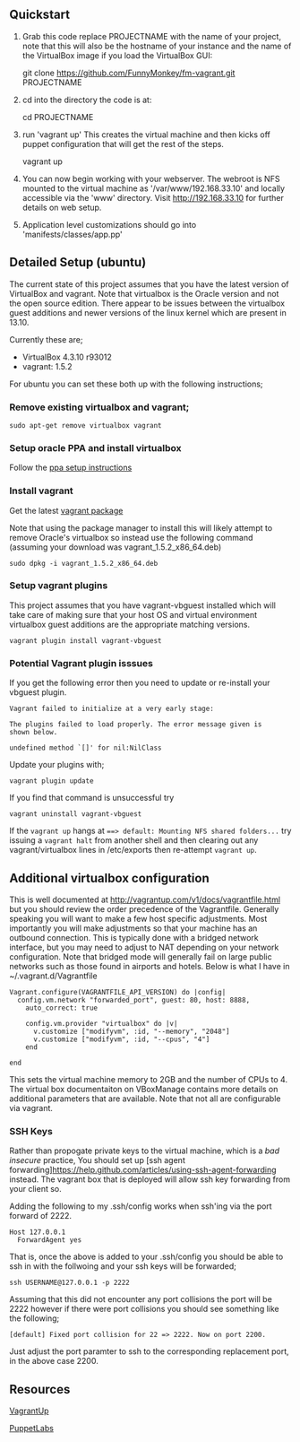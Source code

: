 ## Quickstart

1. Grab this code replace PROJECTNAME with the name of your project, note that this will also be the hostname of your instance and the name of the VirtualBox image if you load the VirtualBox GUI:

    git clone https://github.com/FunnyMonkey/fm-vagrant.git PROJECTNAME
2. cd into the directory the code is at:

    cd PROJECTNAME
3. run 'vagrant up' This creates the virtual machine and then kicks off puppet
configuration that will get the rest of the steps.

    vagrant up
4. You can now begin working with your webserver. The webroot is NFS mounted to the virtual machine as '/var/www/192.168.33.10' and locally accessible via the 'www' directory. Visit http://192.168.33.10 for further details on web setup.

5. Application level customizations should go into 'manifests/classes/app.pp'

## Detailed Setup (ubuntu)

The current state of this project assumes that you have the latest version of VirtualBox and vagrant. Note that virtualbox is the Oracle version and not the open source edition. There appear to be issues between the virtualbox guest additions and newer versions of the linux kernel which are present in 13.10.

Currently these are;

  * VirtualBox 4.3.10 r93012
  * vagrant: 1.5.2

For ubuntu you can set these both up with the following instructions;

### Remove existing virtualbox and vagrant;

    sudo apt-get remove virtualbox vagrant

### Setup oracle PPA and install virtualbox

Follow the [ppa setup instructions](https://www.virtualbox.org/wiki/Linux_Downloads)

### Install vagrant

Get the latest [vagrant package](http://www.vagrantup.com/downloads.html)

Note that using the package manager to install this will likely attempt to remove Oracle's virtualbox so instead use the following command (assuming your download was vagrant_1.5.2_x86_64.deb)


    sudo dpkg -i vagrant_1.5.2_x86_64.deb

### Setup vagrant plugins

This project assumes that you have vagrant-vbguest installed which will take care of making sure that your host OS and virtual environment virtualbox guest additions are the appropriate matching versions.

    vagrant plugin install vagrant-vbguest


### Potential Vagrant plugin isssues

If you get the following error then you need to update or re-install your vbguest plugin.

    Vagrant failed to initialize at a very early stage:

    The plugins failed to load properly. The error message given is
    shown below.

    undefined method `[]' for nil:NilClass

Update your plugins with;

    vagrant plugin update

If you find that command is unsuccessful try

    vagrant uninstall vagrant-vbguest


If the `vagrant up` hangs at `==> default: Mounting NFS shared folders...`  try issuing a `vagrant halt` from another shell and then clearing out any vagrant/virtualbox lines in /etc/exports then re-attempt `vagrant up`.

## Additional virtualbox configuration
This is well documented at http://vagrantup.com/v1/docs/vagrantfile.html but you should review the order precedence of the Vagrantfile. Generally speaking you will want to make a few host specific adjustments. Most importantly you will
make adjustments so that your machine has an outbound connection. This is typically done with a bridged network interface, but you may need to adjust to NAT depending on your network configuration. Note that bridged mode will generally fail on large public networks such as those found in airports and hotels. Below is what I have in ~/.vagrant.d/Vagrantfile

    Vagrant.configure(VAGRANTFILE_API_VERSION) do |config|
      config.vm.network "forwarded_port", guest: 80, host: 8888,
        auto_correct: true

        config.vm.provider "virtualbox" do |v|
          v.customize ["modifyvm", :id, "--memory", "2048"]
          v.customize ["modifyvm", :id, "--cpus", "4"]
        end

    end



This sets the virtual machine memory to 2GB and the number of CPUs to 4. The virtual box documentaiton on VBoxManage contains more details on additional parameters that are available. Note that not all are configurable via vagrant.

### SSH Keys

Rather than propogate private keys to the virtual machine, which is a *bad* *insecure* practice, You should set up [ssh agent forwarding]https://help.github.com/articles/using-ssh-agent-forwarding instead. The vagrant box that is deployed will allow ssh key forwarding from your client so.

Adding the following to my .ssh/config works when ssh'ing via the port forward of 2222.

    Host 127.0.0.1
      ForwardAgent yes

That is, once the above is added to your .ssh/config you should be able to ssh in with the follwoing and your ssh keys will be forwarded;

    ssh USERNAME@127.0.0.1 -p 2222


Assuming that this did not encounter any port collisions the port will be 2222 however if there were port collisions you should see something like the following;

    [default] Fixed port collision for 22 => 2222. Now on port 2200.

Just adjust the port paramter to ssh to the corresponding replacement port, in the above case 2200.


## Resources
[VagrantUp](http://vagrantup.com/)

[PuppetLabs](http://puppetlabs.com/)

